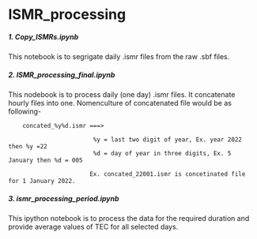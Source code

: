 # ISMR_processing
##### 1. Copy_ISMRs.ipynb 
This notebook is to segrigate daily .ismr files from the raw .sbf files.

##### 2. ISMR_processing_final.ipynb
This nodebook is to process daily (one day) .ismr files. It concatenate hourly files into one. 
Nomenculture of concatenated file would be as following-
  
        
        concated_%y%d.ismr ===>   
                            
                            %y = last two digit of year, Ex. year 2022 then %y =22
                            %d = day of year in three digits, Ex. 5 January then %d = 005
                            
                           Ex. concated_22001.ismr is concetinated file for 1 January 2022.
                           
                           
                        


##### 3. ismr_processing_period.ipynb
This ipython notebook is to process the data for the required duration and provide average values of TEC for all selected days.
